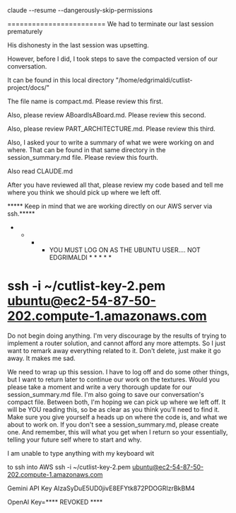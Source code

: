 claude --resume --dangerously-skip-permissions



========================
We had to terminate our last session prematurely

His dishonesty in the last session was upsetting. 

However, before I did, I took steps to save the compacted version  of our conversation. 

It can be found in this local directory "/home/edgrimaldi/cutlist-project/docs/"

The file name is compact.md. Please review this first.

Also, please review ABoardIsABoard.md. Please review this second.

Also, please review PART_ARCHITECTURE.md. Please review this third.

Also, I asked your to write a summary of what we were working on and where. That can be found in that same directory in the session_summary.md file. Please review this fourth.

Also read CLAUDE.md

After you have reviewed all that, please review my code based and tell me where you think we should pick up where we left off. 

***** Keep in mind that we are working directly on our AWS server via ssh.*****

* * * * YOU MUST LOG ON AS THE UBUNTU USER.... NOT EDGRIMALDI * * * * *

ssh -i ~/cutlist-key-2.pem ubuntu@ec2-54-87-50-202.compute-1.amazonaws.com
========================



Do not begin doing anything. I'm very discourage by the results of trying to implement a router solution, and cannot afford any more attempts. So I just want to remark away everything related to it. Don't delete, just make it go away. It makes me sad.



We need to wrap up this session. I have to log off and do some other things, but I want to return later to continue our work on the textures. Would you please take a moment and write a very thorough update for our session_summary.md file. I'm also going to save our conversation's compact file. Between both, I'm hoping we can pick up where we left off. It will be YOU reading this, so be as clear as you think you'll need to find it. Make sure you give yourself a heads up on where the code is, and what we about to work on. If you don't see a session_summary.md, please create one. And remember, this will what you get when I return so your essentially, telling your future self where to start and why.



I am unable to type anything with my keyboard wit

to ssh into AWS
ssh -i ~/cutlist-key-2.pem ubuntu@ec2-54-87-50-202.compute-1.amazonaws.com

Gemini API Key
AIzaSyDuE5UD0jivE8EFYtk872PDOGRIzrBkBM4


OpenAI Key=**** REVOKED ****
